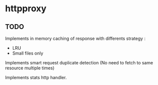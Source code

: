 # httpproxy

## TODO

Implements in memory caching of response with differents strategy : 
* LRU
* Small files only

Implements smart request duplicate detection (No need to fetch to same resource multiple times)

Implements stats http handler.